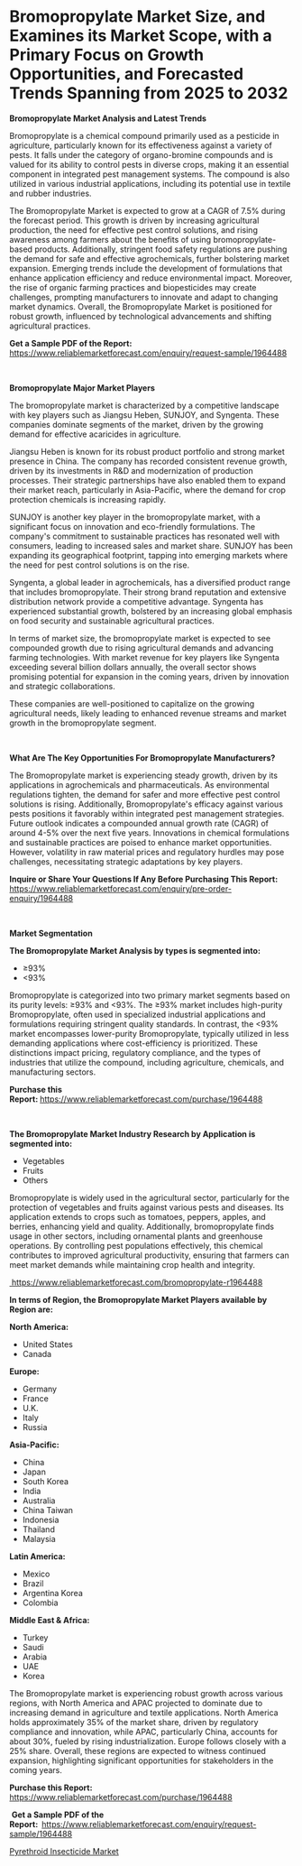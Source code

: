 <p><h1>Bromopropylate Market Size, and Examines its Market Scope, with a Primary Focus on Growth Opportunities, and Forecasted Trends Spanning from 2025 to 2032</h1></p><p><strong>Bromopropylate Market Analysis and Latest Trends</strong></p>
<p><p>Bromopropylate is a chemical compound primarily used as a pesticide in agriculture, particularly known for its effectiveness against a variety of pests. It falls under the category of organo-bromine compounds and is valued for its ability to control pests in diverse crops, making it an essential component in integrated pest management systems. The compound is also utilized in various industrial applications, including its potential use in textile and rubber industries.</p><p>The Bromopropylate Market is expected to grow at a CAGR of 7.5% during the forecast period. This growth is driven by increasing agricultural production, the need for effective pest control solutions, and rising awareness among farmers about the benefits of using bromopropylate-based products. Additionally, stringent food safety regulations are pushing the demand for safe and effective agrochemicals, further bolstering market expansion. Emerging trends include the development of formulations that enhance application efficiency and reduce environmental impact. Moreover, the rise of organic farming practices and biopesticides may create challenges, prompting manufacturers to innovate and adapt to changing market dynamics. Overall, the Bromopropylate Market is positioned for robust growth, influenced by technological advancements and shifting agricultural practices.</p></p>
<p><strong>Get a Sample PDF of the Report:&nbsp;</strong> <a href="https://www.reliablemarketforecast.com/enquiry/request-sample/1964488?utm_campaign=2603&utm_medium=2&utm_source=Github&utm_content=ia&utm_term=30032025&utm_id=bromopropylate">https://www.reliablemarketforecast.com/enquiry/request-sample/1964488</a></p>
<p>&nbsp;</p>
<p><strong>Bromopropylate Major Market Players</strong></p>
<p><p>The bromopropylate market is characterized by a competitive landscape with key players such as Jiangsu Heben, SUNJOY, and Syngenta. These companies dominate segments of the market, driven by the growing demand for effective acaricides in agriculture.</p><p>Jiangsu Heben is known for its robust product portfolio and strong market presence in China. The company has recorded consistent revenue growth, driven by its investments in R&D and modernization of production processes. Their strategic partnerships have also enabled them to expand their market reach, particularly in Asia-Pacific, where the demand for crop protection chemicals is increasing rapidly.</p><p>SUNJOY is another key player in the bromopropylate market, with a significant focus on innovation and eco-friendly formulations. The company's commitment to sustainable practices has resonated well with consumers, leading to increased sales and market share. SUNJOY has been expanding its geographical footprint, tapping into emerging markets where the need for pest control solutions is on the rise.</p><p>Syngenta, a global leader in agrochemicals, has a diversified product range that includes bromopropylate. Their strong brand reputation and extensive distribution network provide a competitive advantage. Syngenta has experienced substantial growth, bolstered by an increasing global emphasis on food security and sustainable agricultural practices.</p><p>In terms of market size, the bromopropylate market is expected to see compounded growth due to rising agricultural demands and advancing farming technologies. With market revenue for key players like Syngenta exceeding several billion dollars annually, the overall sector shows promising potential for expansion in the coming years, driven by innovation and strategic collaborations. </p><p>These companies are well-positioned to capitalize on the growing agricultural needs, likely leading to enhanced revenue streams and market growth in the bromopropylate segment.</p></p>
<p>&nbsp;</p>
<p><strong>What Are The Key Opportunities For Bromopropylate Manufacturers?</strong></p>
<p><p>The Bromopropylate market is experiencing steady growth, driven by its applications in agrochemicals and pharmaceuticals. As environmental regulations tighten, the demand for safer and more effective pest control solutions is rising. Additionally, Bromopropylate's efficacy against various pests positions it favorably within integrated pest management strategies. Future outlook indicates a compounded annual growth rate (CAGR) of around 4-5% over the next five years. Innovations in chemical formulations and sustainable practices are poised to enhance market opportunities. However, volatility in raw material prices and regulatory hurdles may pose challenges, necessitating strategic adaptations by key players.</p></p>
<p><strong>Inquire or Share Your Questions If Any Before Purchasing This Report:</strong> <a href="https://www.reliablemarketforecast.com/enquiry/pre-order-enquiry/1964488?utm_campaign=2603&utm_medium=2&utm_source=Github&utm_content=ia&utm_term=30032025&utm_id=bromopropylate">https://www.reliablemarketforecast.com/enquiry/pre-order-enquiry/1964488</a></p>
<p>&nbsp;</p>
<p><strong>Market Segmentation</strong></p>
<p><strong>The Bromopropylate Market Analysis by types is segmented into:</strong></p>
<p><ul><li>≥93%</li><li><93%</li></ul></p>
<p><p>Bromopropylate is categorized into two primary market segments based on its purity levels: ≥93% and <93%. The ≥93% market includes high-purity Bromopropylate, often used in specialized industrial applications and formulations requiring stringent quality standards. In contrast, the <93% market encompasses lower-purity Bromopropylate, typically utilized in less demanding applications where cost-efficiency is prioritized. These distinctions impact pricing, regulatory compliance, and the types of industries that utilize the compound, including agriculture, chemicals, and manufacturing sectors.</p></p>
<p><strong>Purchase this Report:&nbsp;</strong><a href="https://www.reliablemarketforecast.com/purchase/1964488?utm_campaign=2603&utm_medium=2&utm_source=Github&utm_content=ia&utm_term=30032025&utm_id=bromopropylate">https://www.reliablemarketforecast.com/purchase/1964488</a></p>
<p>&nbsp;</p>
<p><strong>The Bromopropylate Market Industry Research by Application is segmented into:</strong></p>
<p><ul><li>Vegetables</li><li>Fruits</li><li>Others</li></ul></p>
<p><p>Bromopropylate is widely used in the agricultural sector, particularly for the protection of vegetables and fruits against various pests and diseases. Its application extends to crops such as tomatoes, peppers, apples, and berries, enhancing yield and quality. Additionally, bromopropylate finds usage in other sectors, including ornamental plants and greenhouse operations. By controlling pest populations effectively, this chemical contributes to improved agricultural productivity, ensuring that farmers can meet market demands while maintaining crop health and integrity.</p></p>
<p><a href="https://www.reliablemarketforecast.com/bromopropylate-r1964488?utm_campaign=2603&utm_medium=2&utm_source=Github&utm_content=ia&utm_term=30032025&utm_id=bromopropylate">&nbsp;https://www.reliablemarketforecast.com/bromopropylate-r1964488</a></p>
<p><strong>In terms of Region, the Bromopropylate Market Players available by Region are:</strong></p>
<p>
    <p> <strong> North America: </strong>
        <ul>
            <li>United States</li>
            <li>Canada</li>
        </ul>
        </p> 
    <p> <strong> Europe: </strong>
        <ul>
            <li>Germany</li>
            <li>France</li>
            <li>U.K.</li>
            <li>Italy</li>
            <li>Russia</li>
        </ul>
        </p> 
    <p> <strong> Asia-Pacific: </strong>
        <ul>
            <li>China</li>
            <li>Japan</li>
            <li>South Korea</li>
            <li>India</li>
            <li>Australia</li>
            <li>China Taiwan</li>
            <li>Indonesia</li>
            <li>Thailand</li>
            <li>Malaysia</li>
        </ul>
        </p> 
    <p> <strong> Latin America: </strong>
        <ul>
            <li>Mexico</li>
            <li>Brazil</li>
            <li>Argentina Korea</li>
            <li>Colombia</li>
        </ul>
        </p> 
    <p> <strong> Middle East & Africa: </strong>
        <ul>
            <li>Turkey</li>
            <li>Saudi</li>
            <li>Arabia</li>
            <li>UAE</li>
            <li>Korea</li>
        </ul>
    </p>
    </p>
<p><p>The Bromopropylate market is experiencing robust growth across various regions, with North America and APAC projected to dominate due to increasing demand in agriculture and textile applications. North America holds approximately 35% of the market share, driven by regulatory compliance and innovation, while APAC, particularly China, accounts for about 30%, fueled by rising industrialization. Europe follows closely with a 25% share. Overall, these regions are expected to witness continued expansion, highlighting significant opportunities for stakeholders in the coming years.</p></p>
<p><strong>Purchase this Report: </strong><a href="https://www.reliablemarketforecast.com/purchase/1964488?utm_campaign=2603&utm_medium=2&utm_source=Github&utm_content=ia&utm_term=30032025&utm_id=bromopropylate">https://www.reliablemarketforecast.com/purchase/1964488</a></p>
<p>&nbsp;<strong>Get a Sample PDF of the Report:&nbsp;&nbsp;</strong><a href="https://www.reliablemarketforecast.com/enquiry/request-sample/1964488?utm_campaign=2603&utm_medium=2&utm_source=Github&utm_content=ia&utm_term=30032025&utm_id=bromopropylate">https://www.reliablemarketforecast.com/enquiry/request-sample/1964488</a></p>
<p><strong></strong></p>
<p><p><a href="https://github.com/bolalfredia7777/Market-Research-Report-List-1/blob/main/pyrethroid-insecticide-market.md?utm_campaign=2603&utm_medium=2&utm_source=Github&utm_content=ia&utm_term=30032025&utm_id=bromopropylate">Pyrethroid Insecticide Market</a></p></p>